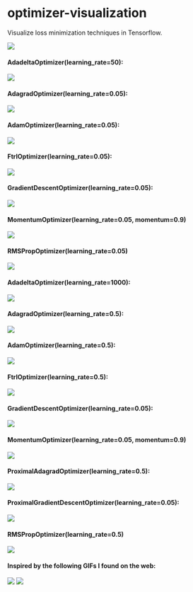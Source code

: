 # optimizer-visualization
Visualize loss minimization techniques in Tensorflow.

![](https://github.com/Jaewan-Yun/optimizer-visualization/blob/master/visuals/movie.gif)

#### AdadeltaOptimizer(learning_rate=50):
![](https://github.com/Jaewan-Yun/optimizer-visualization/blob/master/visuals/AdadeltaOp_2.png)

#### AdagradOptimizer(learning_rate=0.05):
![](https://github.com/Jaewan-Yun/optimizer-visualization/blob/master/visuals/AdagradOp_2.png)

#### AdamOptimizer(learning_rate=0.05):
![](https://github.com/Jaewan-Yun/optimizer-visualization/blob/master/visuals/AdamOp_2.png)

#### FtrlOptimizer(learning_rate=0.05):
![](https://github.com/Jaewan-Yun/optimizer-visualization/blob/master/visuals/FtrlOp_2.png)

#### GradientDescentOptimizer(learning_rate=0.05):
![](https://github.com/Jaewan-Yun/optimizer-visualization/blob/master/visuals/GDOp_2.png)

#### MomentumOptimizer(learning_rate=0.05, momentum=0.9)
![](https://github.com/Jaewan-Yun/optimizer-visualization/blob/master/visuals/MomentumOp_2.png)

#### RMSPropOptimizer(learning_rate=0.05)
![](https://github.com/Jaewan-Yun/optimizer-visualization/blob/master/visuals/RMSPropOp_2.png)



#### AdadeltaOptimizer(learning_rate=1000):
![](https://github.com/Jaewan-Yun/optimizer-visualization/blob/master/visuals/AdadeltaOp.png)

#### AdagradOptimizer(learning_rate=0.5):
![](https://github.com/Jaewan-Yun/optimizer-visualization/blob/master/visuals/AdagradOp.png)

#### AdamOptimizer(learning_rate=0.5):
![](https://github.com/Jaewan-Yun/optimizer-visualization/blob/master/visuals/AdamOp.png)

#### FtrlOptimizer(learning_rate=0.5):
![](https://github.com/Jaewan-Yun/optimizer-visualization/blob/master/visuals/FtrlOp.png)

#### GradientDescentOptimizer(learning_rate=0.05):
![](https://github.com/Jaewan-Yun/optimizer-visualization/blob/master/visuals/GDOp.png)

#### MomentumOptimizer(learning_rate=0.05, momentum=0.9)
![](https://github.com/Jaewan-Yun/optimizer-visualization/blob/master/visuals/MomentumOp.png)

#### ProximalAdagradOptimizer(learning_rate=0.5):
![](https://github.com/Jaewan-Yun/optimizer-visualization/blob/master/visuals/ProximalAdagradOp.png)

#### ProximalGradientDescentOptimizer(learning_rate=0.05):
![](https://github.com/Jaewan-Yun/optimizer-visualization/blob/master/visuals/ProximalGDOp.png)

#### RMSPropOptimizer(learning_rate=0.5)
![](https://github.com/Jaewan-Yun/optimizer-visualization/blob/master/visuals/RMSPropOp.png)

#### Inspired by the following GIFs I found on the web:

![](https://i.stack.imgur.com/qAx2i.gif)
![](https://i.stack.imgur.com/1obtV.gif)